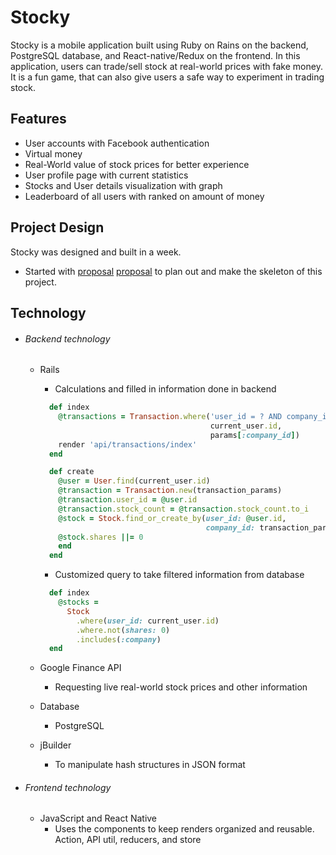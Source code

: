 # Stocky

Stocky is a mobile application built using Ruby on Rains on the backend, PostgreSQL database, and React-native/Redux on the frontend. In this application, users can trade/sell stock at real-world prices with fake money. It is a fun game, that can also
give users a safe way to experiment in trading stock.

## Features
- User accounts with Facebook authentication
- Virtual money
- Real-World value of stock prices for better experience
- User profile page with current statistics
- Stocks and User details visualization with graph
- Leaderboard of all users with ranked on amount of money

## Project Design
Stocky was designed and built in a week.

  - Started with [proposal] [proposal] to plan out and make the skeleton of this project.

[proposal]: ./docs/README.md

## Technology

- ###### Backend technology
  + Rails
    - Calculations and filled in information done in backend
    ```Ruby
      def index
        @transactions = Transaction.where('user_id = ? AND company_id = ?',
                                          current_user.id,
                                          params[:company_id])
        render 'api/transactions/index'
      end

      def create
        @user = User.find(current_user.id)
        @transaction = Transaction.new(transaction_params)
        @transaction.user_id = @user.id
        @transaction.stock_count = @transaction.stock_count.to_i
        @stock = Stock.find_or_create_by(user_id: @user.id,
                                         company_id: transaction_params[:company_id])
        @stock.shares ||= 0
        end
      end
    ```
    - Customized query to take filtered information from database
    ```Ruby
      def index
        @stocks =
          Stock
            .where(user_id: current_user.id)
            .where.not(shares: 0)
            .includes(:company)
      end
    ```


  + Google Finance API
    - Requesting live real-world stock prices and other information
  + Database
    - PostgreSQL
  + jBuilder
    - To manipulate hash structures in JSON format

- ###### Frontend technology
  + JavaScript and React Native
    - Uses the components to keep renders organized and reusable. Action, API util, reducers, and store
  
